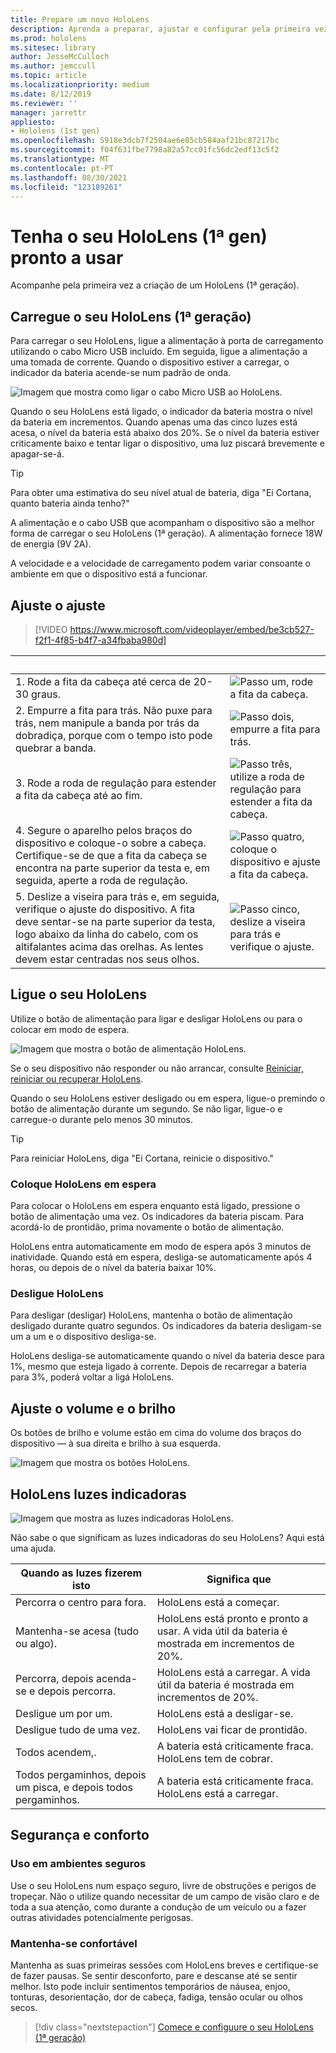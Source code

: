 ```yaml
---
title: Prepare um novo HoloLens
description: Aprenda a preparar, ajustar e configurar pela primeira vez o seu dispositivo de realidade mista HoloLens (1ª gen).
ms.prod: hololens
ms.sitesec: library
author: JesseMcCulloch
ms.author: jemccull
ms.topic: article
ms.localizationpriority: medium
ms.date: 8/12/2019
ms.reviewer: ''
manager: jarrettr
appliesto:
- Hololens (1st gen)
ms.openlocfilehash: 5918e3dcb7f2504ae6e85cb584aaf21bc87217bc
ms.sourcegitcommit: f04f631fbe7798a82a57cc01fc56dc2edf13c5f2
ms.translationtype: MT
ms.contentlocale: pt-PT
ms.lasthandoff: 08/30/2021
ms.locfileid: "123189261"
---
```

# <a name="get-your-hololens-1st-gen-ready-to-use"></a>Tenha o seu HoloLens (1ª gen) pronto a usar

Acompanhe pela primeira vez a criação de um HoloLens (1ª geração).

## <a name="charge-your-hololens-1st-gen"></a>Carregue o seu HoloLens (1ª geração)

Para carregar o seu HoloLens, ligue a alimentação à porta de carregamento utilizando o cabo Micro USB incluído. Em seguida, ligue a alimentação a uma tomada de corrente. Quando o dispositivo estiver a carregar, o indicador da bateria acende-se num padrão de onda.

![Imagem que mostra como ligar o cabo Micro USB ao HoloLens.](./images/hololens-charging.png)

Quando o seu HoloLens está ligado, o indicador da bateria mostra o nível da bateria em incrementos. Quando apenas uma das cinco luzes está acesa, o nível da bateria está abaixo dos 20%. Se o nível da bateria estiver criticamente baixo e tentar ligar o dispositivo, uma luz piscará brevemente e apagar-se-á.

> [!TIP]
> Para obter uma estimativa do seu nível atual de bateria, diga "Ei Cortana, quanto bateria ainda tenho?"

A alimentação e o cabo USB que acompanham o dispositivo são a melhor forma de carregar o seu HoloLens (1ª geração).  A alimentação fornece 18W de energia (9V 2A).

A velocidade e a velocidade de carregamento podem variar consoante o ambiente em que o dispositivo está a funcionar.

## <a name="adjust-fit"></a>Ajuste o ajuste

> [!VIDEO https://www.microsoft.com/videoplayer/embed/be3cb527-f2f1-4f85-b4f7-a34fbaba980d]

| &nbsp; | &nbsp; |
|:--- |:--- |
|1. Rode a fita da cabeça até cerca de 20-30 graus.|![Passo um, rode a fita da cabeça.](./images/FitGuideStep1.png)|
|2. Empurre a fita para trás. Não puxe para trás, nem manipule a banda por trás da dobradiça, porque com o tempo isto pode quebrar a banda.|![Passo dois, empurre a fita para trás.](./images/FitGuideStep2.png)|
|3. Rode a roda de regulação para estender a fita da cabeça até ao fim. |![Passo três, utilize a roda de regulação para estender a fita da cabeça.](./images/FitGuideStep3.png)|
|4. Segure o aparelho pelos braços do dispositivo e coloque-o sobre a cabeça. Certifique-se de que a fita da cabeça se encontra na parte superior da testa e, em seguida, aperte a roda de regulação.|![Passo quatro, coloque o dispositivo e ajuste a fita da cabeça.](./images/FitGuideStep4.png)|
|5. Deslize a viseira para trás e, em seguida, verifique o ajuste do dispositivo. A fita deve sentar-se na parte superior da testa, logo abaixo da linha do cabelo, com os altifalantes acima das orelhas. As lentes devem estar centradas nos seus olhos.|![Passo cinco, deslize a viseira para trás e verifique o ajuste.](./images/FitGuideSetep5.png)|

## <a name="turn-on-your-hololens"></a>Ligue o seu HoloLens

Utilize o botão de alimentação para ligar e desligar HoloLens ou para o colocar em modo de espera.

![Imagem que mostra o botão de alimentação HoloLens.](./images/hololens-power.png)

Se o seu dispositivo não responder ou não arrancar, consulte [Reiniciar, reiniciar ou recuperar HoloLens](hololens-restart-recover.md).

Quando o seu HoloLens estiver desligado ou em espera, ligue-o premindo o botão de alimentação durante um segundo. Se não ligar, ligue-o e carregue-o durante pelo menos 30 minutos.

> [!TIP]
> Para reiniciar HoloLens, diga "Ei Cortana, reinicie o dispositivo."

### <a name="put-hololens-in-standby"></a>Coloque HoloLens em espera

Para colocar o HoloLens em espera enquanto está ligado, pressione o botão de alimentação uma vez. Os indicadores da bateria piscam. Para acordá-lo de prontidão, prima novamente o botão de alimentação.

HoloLens entra automaticamente em modo de espera após 3 minutos de inatividade. Quando está em espera, desliga-se automaticamente após 4 horas, ou depois de o nível da bateria baixar 10%.

### <a name="shut-down-hololens"></a>Desligue HoloLens

Para desligar (desligar) HoloLens, mantenha o botão de alimentação desligado durante quatro segundos. Os indicadores da bateria desligam-se um a um e o dispositivo desliga-se.

HoloLens desliga-se automaticamente quando o nível da bateria desce para 1%, mesmo que esteja ligado à corrente. Depois de recarregar a bateria para 3%, poderá voltar a ligá HoloLens.

## <a name="adjust-volume-and-brightness"></a>Ajuste o volume e o brilho

Os botões de brilho e volume estão em cima do volume dos braços do dispositivo &mdash; à sua direita e brilho à sua esquerda.

![Imagem que mostra os botões HoloLens.](./images/hololens-buttons.jpg)

## <a name="hololens-indicator-lights"></a>HoloLens luzes indicadoras

![Imagem que mostra as luzes indicadoras HoloLens.](./images/hololens-lights.png)

Não sabe o que significam as luzes indicadoras do seu HoloLens? Aqui está uma ajuda.

|Quando as luzes fizerem isto |Significa que |
|---|---|
|Percorra o centro para fora. |HoloLens está a começar. |
|Mantenha-se acesa (tudo ou algo). |HoloLens está pronto e pronto a usar. A vida útil da bateria é mostrada em incrementos de 20%. |
|Percorra, depois acenda-se e depois percorra. |HoloLens está a carregar. A vida útil da bateria é mostrada em incrementos de 20%. |
|Desligue um por um. |HoloLens está a desligar-se. |
|Desligue tudo de uma vez. |HoloLens vai ficar de prontidão. |
|Todos acendem,. |A bateria está criticamente fraca. HoloLens tem de cobrar. |
|Todos pergaminhos, depois um pisca, e depois todos pergaminhos. |A bateria está criticamente fraca. HoloLens está a carregar. |

## <a name="safety-and-comfort"></a>Segurança e conforto

### <a name="use-in-safe-surroundings"></a>Uso em ambientes seguros

Use o seu HoloLens num espaço seguro, livre de obstruções e perigos de tropeçar. Não o utilize quando necessitar de um campo de visão claro e de toda a sua atenção, como durante a condução de um veículo ou a fazer outras atividades potencialmente perigosas.

### <a name="stay-comfortable"></a>Mantenha-se confortável

Mantenha as suas primeiras sessões com HoloLens breves e certifique-se de fazer pausas. Se sentir desconforto, pare e descanse até se sentir melhor. Isto pode incluir sentimentos temporários de náusea, enjoo, tonturas, desorientação, dor de cabeça, fadiga, tensão ocular ou olhos secos.

> [!div class="nextstepaction"]
> [Comece e configuure o seu HoloLens (1ª geração)](hololens1-start.md)

